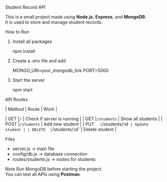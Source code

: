 Student Record API

This is a small project made using **Node.js**, **Express**, and **MongoDB**.  
It is used to store and manage student records.



 How to Run

1. Install all packages  
   
   npm install
   

2. Create a .env file and add  
   
   MONGO_URI=your_mongodb_link
   PORT=5000
   

3. Start the server  
   
   npm start
   



 API Routes

| Method  |   Route        | Work |

| GET     |`/`             | Check if server is running |
| GET     |`/students`     | Show all students |
| POST    |`/students`     | Add new student |
| PUT  `  |`/students/:id` | Update student |
| DELETE  |`/students/:id` | Delete student |



 Files

- server.js → main file  
- config/db.js → database connection  
- routes/students.js → routes for students  


 Note
Run MongoDB before starting the project.  
You can test all APIs using **Postman**.


   
